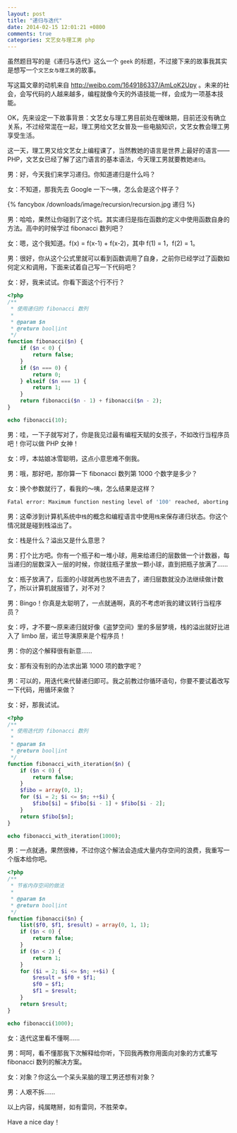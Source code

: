```yaml
---
layout: post
title: "递归与迭代"
date: 2014-02-15 12:01:21 +0800
comments: true
categories: 文艺女与理工男 php
---
```

虽然题目写的是《递归与迭代》这么一个 `geek` 的标题，不过接下来的故事我其实是想写一个`文艺女与理工男`的故事。

写这篇文章的动机来自 <http://weibo.com/1649186337/AmLoK2Upy> 。未来的社会，会写代码的人越来越多，编程就像今天的外语技能一样，会成为一项基本技能。

<!-- more -->

OK，先来设定一下故事背景：文艺女与理工男目前处在暧昧期，目前还没有确立关系，不过经常混在一起，理工男给文艺女普及一些电脑知识，文艺女教会理工男享受生活。

这一天，理工男又给文艺女上编程课了，当然教她的语言是世界上最好的语言——PHP，文艺女已经了解了这门语言的基本语法，今天理工男就要教她`递归`。

男：好，今天我们来学习递归。你知道递归是什么吗？

女：不知道，那我先去 Google 一下～咦，怎么会是这个样子？

{% fancybox /downloads/image/recursion/recursion.jpg 递归 %}

男：哈哈，果然让你碰到了这个坑。其实递归是指在函数的定义中使用函数自身的方法。高中的时候学过 fibonacci 数列吧？

女：嗯，这个我知道。f(x) = f(x-1) + f(x-2)，其中 f(1) = 1，f(2) = 1。

男：很好，你从这个公式里就可以看到函数调用了自身，之前你已经学过了函数如何定义和调用，下面来试着自己写一下代码吧？

女：好，我来试试。你看下面这个行不行？

``` php 使用递归的 fibonacci 数列
<?php
/**
 * 使用递归的 fibonacci 数列
 *
 * @param $n
 * @return bool|int
 */
function fibonacci($n) {
    if ($n < 0) {
        return false;
    }
    if ($n === 0) {
        return 0;
    } elseif ($n === 1) {
        return 1;
    }
    return fibonacci($n - 1) + fibonacci($n - 2);
}

echo fibonacci(10);
```

男：哇，一下子就写对了，你是我见过最有编程天赋的女孩子，不如改行当程序员吧！你可以做 PHP 女神！

女：哼，本姑娘冰雪聪明，这点小意思难不倒我。

男：哦，那好吧，那你算一下 fibonacci 数列第 1000 个数字是多少？

女：换个参数就行了，看我的～咦，怎么结果是这样？

``` bash 栈溢出了
Fatal error: Maximum function nesting level of '100' reached, aborting! 
```

男：这牵涉到计算机系统中`栈`的概念和编程语言中使用`栈`来保存递归状态。你这个情况就是碰到栈溢出了。

女：栈是什么？溢出又是什么意思？

男：打个比方吧。你有一个瓶子和一堆小球，用来给递归的层数做一个计数器，每当递归的层数深入一层的时候，你就往瓶子里放一颗小球，直到把瓶子放满了……

女：瓶子放满了，后面的小球就再也放不进去了，递归层数就没办法继续做计数了，所以计算机就报错了，对不对？

男：Bingo！你真是太聪明了，一点就通啊，真的不考虑听我的建议转行当程序员？

女：哼，才不要～原来递归就好像《盗梦空间》里的多层梦境，栈的溢出就好比进入了 limbo 层，诺兰导演原来是个程序员！

男：你的这个解释很有新意……

女：那有没有别的办法求出第 1000 项的数字呢？

男：可以的，用迭代来代替递归即可。我之前教过你循环语句，你要不要试着改写一下代码，用循环来做？

女：好，那我试试。

``` php 使用迭代的 fibonacci 数列
<?php
/**
 * 使用迭代的 fibonacci 数列
 *
 * @param $n
 * @return bool|int
 */
function fibonacci_with_iteration($n) {
    if ($n < 0) {
        return false;
    }
    $fibo = array(0, 1);
    for ($i = 2; $i <= $n; ++$i) {
        $fibo[$i] = $fibo[$i - 1] + $fibo[$i - 2];
    }
    return $fibo[$n];
}

echo fibonacci_with_iteration(1000);
```

男：一点就通，果然很棒，不过你这个解法会造成大量内存空间的浪费，我重写一个版本给你吧。

``` php 节省内存空间的做法
<?php
/**
 * 节省内存空间的做法
 *
 * @param $n
 * @return bool|int
 */
function fibonacci($n) {
    list($f0, $f1, $result) = array(0, 1, 1);
    if ($n < 0) {
        return false;
    }
    if ($n < 2) {
        return 1;
    }
    for ($i = 2; $i <= $n; ++$i) {
        $result = $f0 + $f1;
        $f0 = $f1;
        $f1 = $result;
    }
    return $result;
}

echo fibonacci(1000);
```

女：迭代这里看不懂啊……

男：呵呵，看不懂那我下次解释给你听，下回我再教你用面向对象的方式重写 fibonacci 数列的解决方案。

女：对象？你这么一个呆头呆脑的理工男还想有对象？

男：人艰不拆……

以上内容，纯属瞎掰，如有雷同，不胜荣幸。

Have a nice day！